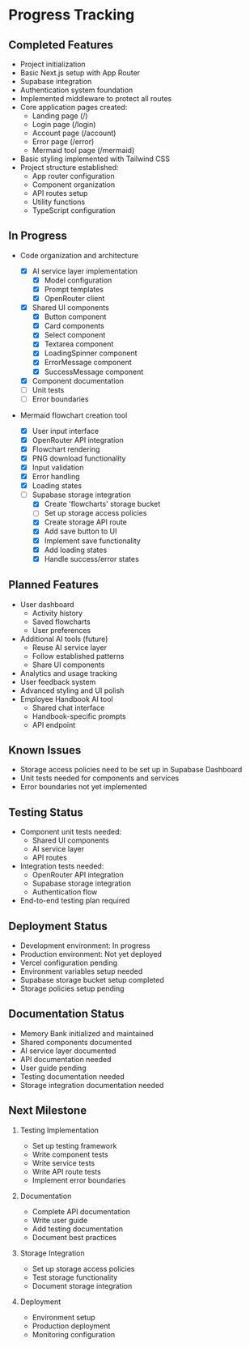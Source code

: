 # Progress Tracking

## Completed Features

- Project initialization
- Basic Next.js setup with App Router
- Supabase integration
- Authentication system foundation
- Implemented middleware to protect all routes
- Core application pages created:
  - Landing page (/)
  - Login page (/login)
  - Account page (/account)
  - Error page (/error)
  - Mermaid tool page (/mermaid)
- Basic styling implemented with Tailwind CSS
- Project structure established:
  - App router configuration
  - Component organization
  - API routes setup
  - Utility functions
  - TypeScript configuration

## In Progress

- Code organization and architecture

  - [x] AI service layer implementation
    - [x] Model configuration
    - [x] Prompt templates
    - [x] OpenRouter client
  - [x] Shared UI components
    - [x] Button component
    - [x] Card components
    - [x] Select component
    - [x] Textarea component
    - [x] LoadingSpinner component
    - [x] ErrorMessage component
    - [x] SuccessMessage component
  - [x] Component documentation
  - [ ] Unit tests
  - [ ] Error boundaries

- Mermaid flowchart creation tool
  - [x] User input interface
  - [x] OpenRouter API integration
  - [x] Flowchart rendering
  - [x] PNG download functionality
  - [x] Input validation
  - [x] Error handling
  - [x] Loading states
  - [ ] Supabase storage integration
    - [x] Create 'flowcharts' storage bucket
    - [ ] Set up storage access policies
    - [x] Create storage API route
    - [x] Add save button to UI
    - [x] Implement save functionality
    - [x] Add loading states
    - [x] Handle success/error states

## Planned Features

- User dashboard
  - Activity history
  - Saved flowcharts
  - User preferences
- Additional AI tools (future)
  - Reuse AI service layer
  - Follow established patterns
  - Share UI components
- Analytics and usage tracking
- User feedback system
- Advanced styling and UI polish
- Employee Handbook AI tool
  - Shared chat interface
  - Handbook-specific prompts
  - API endpoint

## Known Issues

- Storage access policies need to be set up in Supabase Dashboard
- Unit tests needed for components and services
- Error boundaries not yet implemented

## Testing Status

- Component unit tests needed:
  - Shared UI components
  - AI service layer
  - API routes
- Integration tests needed:
  - OpenRouter API integration
  - Supabase storage integration
  - Authentication flow
- End-to-end testing plan required

## Deployment Status

- Development environment: In progress
- Production environment: Not yet deployed
- Vercel configuration pending
- Environment variables setup needed
- Supabase storage bucket setup completed
- Storage policies setup pending

## Documentation Status

- Memory Bank initialized and maintained
- Shared components documented
- AI service layer documented
- API documentation needed
- User guide pending
- Testing documentation needed
- Storage integration documentation needed

## Next Milestone

1. Testing Implementation

   - Set up testing framework
   - Write component tests
   - Write service tests
   - Write API route tests
   - Implement error boundaries

2. Documentation

   - Complete API documentation
   - Write user guide
   - Add testing documentation
   - Document best practices

3. Storage Integration

   - Set up storage access policies
   - Test storage functionality
   - Document storage integration

4. Deployment
   - Environment setup
   - Production deployment
   - Monitoring configuration
